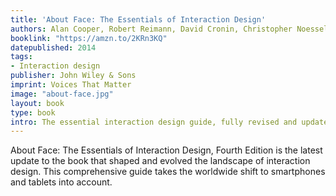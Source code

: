 ```yaml
---
title: 'About Face: The Essentials of Interaction Design'
authors: Alan Cooper, Robert Reimann, David Cronin, Christopher Noessel
booklink: "https://amzn.to/2KRn3KQ"
datepublished: 2014
tags:
- Interaction design
publisher: John Wiley & Sons
imprint: Voices That Matter
image: "about-face.jpg"
layout: book
type: book
intro: The essential interaction design guide, fully revised and updated for the mobile age.
---
```

About Face: The Essentials of Interaction Design, Fourth Edition is the latest update to the book that shaped and evolved the landscape of interaction design. This comprehensive guide takes the worldwide shift to smartphones and tablets into account. 